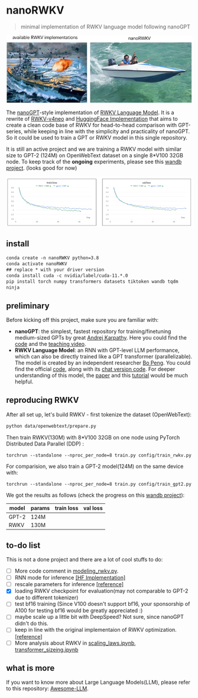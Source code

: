 # nanoRWKV
> minimal implementation of RWKV language model following nanoGPT

![nanoGPT](assets/nanorwkv.jpg)

The [nanoGPT](https://github.com/karpathy/nanoGPT)-style implementation of [RWKV Language Model](https://www.rwkv.com). It is a rewrite of [RWKV-v4neo](https://github.com/BlinkDL/RWKV-LM/tree/main/RWKV-v4neo) and [HuggingFace Implementation](https://github.com/huggingface/transformers/blob/main/src/transformers/models/rwkv/modeling_rwkv.py) that aims to create a clean code base of RWKV for head-to-head comparison with GPT-series, while keeping in line with the simplicity and practicality of nanoGPT. So it could be used to train a GPT or RWKV model in this single repository. 

It is still an active project and we are training a RWKV model with similar size to GPT-2 (124M) on OpenWebText dataset on a single 8*V100 32GB node. To keep track of the **ongoing** experiments, please see this [wandb project](https://wandb.ai/hannibal046/nanoRWKV?workspace=user-hannibal046). (looks good for now)

![nanoGPT](assets/current_loss.png)

## install
```
conda create -n nanoRWKV python=3.8 
conda activate nanoRWKV
## replace * with your driver version
conda install cuda -c nvidia/label/cuda-11.*.0 
pip install torch numpy transformers datasets tiktoken wandb tqdm ninja
```
## preliminary
Before kicking off this project, make sure you are familiar with:

- **nanoGPT**: the simplest, fastest repository for training/finetuning medium-sized GPTs by great [Andrej Karpathy](https://karpathy.ai). Here you could find the [code](https://github.com/karpathy/nanoGPT) and the [teaching video](https://www.youtube.com/watch?v=kCc8FmEb1nY).
- **RWKV Language Model**: an RNN with GPT-level LLM performance, which can also be directly trained like a GPT transformer (parallelizable). The model is created by an independent researcher [Bo Peng](https://www.zhihu.com/people/bopengbopeng). You could find the official [code](https://github.com/BlinkDL/RWKV-LM), along with its [chat version code](https://github.com/BlinkDL/ChatRWKV). For deeper understanding of this model, the [paper](https://arxiv.org/abs/2305.13048) and this [tutorial](https://johanwind.github.io/2023/03/23/rwkv_details.html) would be much helpful.

## reproducing RWKV

After all set up, let's build RWKV - first tokenize the dataset (OpenWebText):

```bash
python data/openwebtext/prepare.py
```

Then train RWKV(130M) with 8*V100 32GB on one node using PyTorch Distributed Data Parallel (DDP) :

```
torchrun --standalone --nproc_per_node=8 train.py config/train_rwkv.py
```

For comparision, we also train a GPT-2 model(124M) on the same device with:

```
torchrun --standalone --nproc_per_node=8 train.py config/train_gpt2.py
```

We got the results as follows (check the progress on this [wandb project](https://wandb.ai/hannibal046/nanoRWKV?workspace=user-hannibal046)):

| model | params | train loss | val loss |
| ----- | ------ | ---------- | -------- |
| GPT-2 | 124M   |            |          |
| RWKV  | 130M   |            |          |

## to-do list
This is not a done project and there are a lot of cool stuffs to do:

- [ ] More code comment in [modeling_rwkv.py](modeling_rwkv.py).
- [ ] RNN mode for inference [[HF Implementation]](https://github.com/huggingface/transformers/blob/main/src/transformers/models/rwkv/modeling_rwkv.py)
- [ ] rescale parameters for inference [[reference]](https://github.com/BlinkDL/RWKV-LM/blob/cca1b5e8e597cf40675882bb10b46287c844e35c/RWKV-v4neo/src/model_run.py#L31)
- [x] loading RWKV checkpoint for evaluation(may not comparable to GPT-2 due to different tokenizer) 
- [ ] test bf16 training (Since V100 doesn't support bf16, your sponsorship of A100 for testing bf16 would be greatly appreciated :)
- [ ] maybe scale up a little bit with DeepSpeed? Not sure, since nanoGPT didn't do this.
- [ ] keep in line with the original implementaion of RWKV optimization. [[reference](https://github.com/BlinkDL/RWKV-LM/blob/cca1b5e8e597cf40675882bb10b46287c844e35c/RWKV-v4neo/src/model.py#L409)]
- [ ] More analysis about RWKV in [scaling_laws.ipynb](scaling_laws.ipynb), [transformer_sizeing.ipynb](transformer_sizeing.ipynb)

## what is more
If you want to know more about Large Language Models(LLM), please refer to this repository: [Awesome-LLM](https://github.com/Hannibal046/Awesome-LLM).